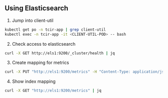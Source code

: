 ## Using Elasticsearch

1. Jump into client-util
```bash
kubectl get po -n tcir-app | grep client-util
kubectl exec -n tcir-app -it <CLIENT-UTIL-POD> -- bash
```

2. Check access to elasticsearch
```bash
curl -X GET http://els1:9200/_cluster/health | jq
```

3. Create mapping for metrics
```bash
curl -X PUT "http://els1:9200/metrics" -H "Content-Type: application/json" -d '{"mappings": {"metrics": {"properties": {"id": {"type": "keyword"}, "node_name": {"type": "keyword"}, "created_at": {"type": "date", "format": "yyyy-MM-dd HH:mm:ss||yyyy-MM-dd||epoch_millis"}, "metrics": {"type": "object", "dynamic": true}}}}}'
```

4. Show index mapping
```bash
curl -X GET "http://els1:9200/metrics" | jq
```

